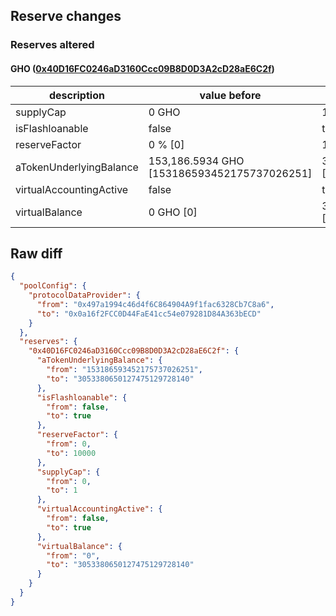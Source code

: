 ## Reserve changes

### Reserves altered

#### GHO ([0x40D16FC0246aD3160Ccc09B8D0D3A2cD28aE6C2f](https://etherscan.io/address/0x40D16FC0246aD3160Ccc09B8D0D3A2cD28aE6C2f))

| description | value before | value after |
| --- | --- | --- |
| supplyCap | 0 GHO | 1 GHO |
| isFlashloanable | false | true |
| reserveFactor | 0 % [0] | 100 % [10000] |
| aTokenUnderlyingBalance | 153,186.5934 GHO [153186593452175737026251] | 3,053,380.6501 GHO [3053380650127475129728140] |
| virtualAccountingActive | false | true |
| virtualBalance | 0 GHO [0] | 3,053,380.6501 GHO [3053380650127475129728140] |


## Raw diff

```json
{
  "poolConfig": {
    "protocolDataProvider": {
      "from": "0x497a1994c46d4f6C864904A9f1fac6328Cb7C8a6",
      "to": "0x0a16f2FCC0D44FaE41cc54e079281D84A363bECD"
    }
  },
  "reserves": {
    "0x40D16FC0246aD3160Ccc09B8D0D3A2cD28aE6C2f": {
      "aTokenUnderlyingBalance": {
        "from": "153186593452175737026251",
        "to": "3053380650127475129728140"
      },
      "isFlashloanable": {
        "from": false,
        "to": true
      },
      "reserveFactor": {
        "from": 0,
        "to": 10000
      },
      "supplyCap": {
        "from": 0,
        "to": 1
      },
      "virtualAccountingActive": {
        "from": false,
        "to": true
      },
      "virtualBalance": {
        "from": "0",
        "to": "3053380650127475129728140"
      }
    }
  }
}
```